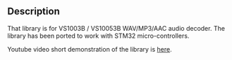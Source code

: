 Description
---

That library is for VS1003B / VS10053B WAV/MP3/AAC audio decoder. The library has been ported to work with STM32 micro-controllers.

Youtube video short demonstration of the library is [here][A].

[A]:https://www.youtube.com/watch?v=oTPFkK0scAI
